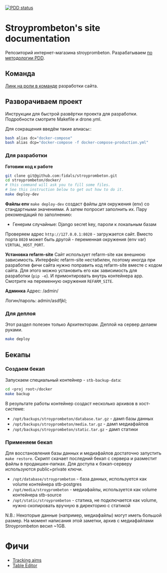 [![PDD status](http://www.0pdd.com/svg?name=fidals/stroyprombeton)](http://www.0pdd.com/p?name=fidals/stroyprombeton)


# Stroyprombeton's site documentation
Репозиторий интернет-магазина stroyprombeton.
Разрабатываем [по методологии PDD](http://fidals.com/dev).

## Команда
[Линк на роли в команде](https://goo.gl/Qq4vi4) разработки сайта.

## Разворачиваем проект

Инструкции для быстрой развёртки проекта для разработки.
Подробности смотрите Makefile и drone.yml.

Для сокращения введём такие алиасы::

```bash
bash alias dc="docker-compose"
bash alias dcp="docker-compose -f docker-compose-production.yml"
```

### Для разработки

**Готовим код к работе**
```bash
git clone git@github.com:fidals/stroyprombeton.git
cd stroyprombeton/docker/
# this command will ask you to fill some files.
# See this instruction below to get out how to do it.
make deploy-dev
```

**Файлы env**
`make deploy-dev` создаст файлы для окружения (env) со стандартными значениями.
А затем попросит заполнить их.
Пару рекомендаций по заполнению:
- Генерим случайные: Django secret key, пароли к локальным базам

Проверяем адрес `http://127.0.0.1:8020` - загружается сайт.
Вместо порта `8020` может быть другой - переменная окружения (env var) `VIRTUAL_HOST_PORT`.

**Установка refarm-site**
Сайт использует refarm-site как внешнюю зависимость.
Интерфейс refarm-site нестабилен,
поэтому иногда при разработке фичи сайта
нужно поправить код refarm-site вместе с кодом сайта.
Для этого можно установить его как зависимость для разработки (`pip -e`).
И примонтировать внутрь контейнера app.
Смотрите на переменную окружения `REFARM_SITE`.

**Админка**
Адрес: /admin/

Логин/пароль:
admin/asdfjkl;

### Для деплоя
Этот раздел полезен только Архитекторам.
Деплой на сервер делаем руками.

```bash
make deploy
```


## Бекапы


### Создаем бекап

Запускаем специальный контейнер - `stb-backup-data`:

```bash
cd <proj root>/docker
make backup
```

В результате работы контейнер создаст несколько архивов в хост-системе:

* `/opt/backups/stroyprombeton/database.tar.gz` - дамп базы данных
* `/opt/backups/stroyprombeton/media.tar.gz` - дамп медиафайлов
* `/opt/backups/stroyprombeton/static.tar.gz` - дамп статики

### Применяем бекап

Для восстановления базы данных и медиафайлов достаточно запустить ``make restore``.
Скрипт скачает последний бекап с сервера и разместит файлы в продакшен-папках.
Для доступа к бэкап-серверу используются public+private ключи.

* `/opt/database/stroyprombeton` - база данных, используется как volume контейнера stb-postgres
* `/opt/media/stroyprombeton` - медиафайлы, используется как volume контейнера stb-source
* `/opt/static/stroyprombeton` - статика, не подключается как volume, нужно скопировать вручную в директорию с статикой

N.B.: Некоторые данные (например, медиафайлы) могут иметь большой размер. На момент написания этой заметки, архив с медиафайлами Stroyprombeton весил ~1GB.

# Фичи
- [Tracking aims](https://github.com/fidals/shopelectro/blob/master/doc/tracking_aims.md)
- [Table Editor](https://github.com/fidals/stroyprombeton/blob/master/doc/table_editor.md)
